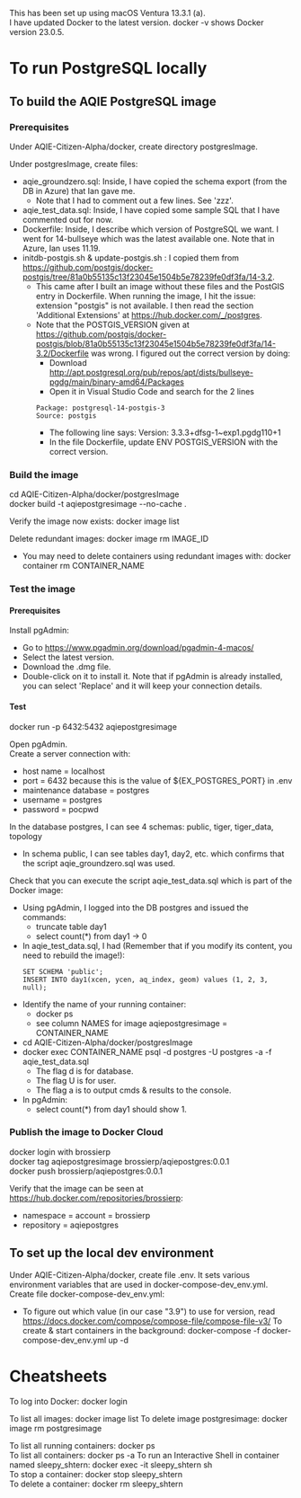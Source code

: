 This has been set up using macOS Ventura 13.3.1 (a).  
I have updated Docker to the latest version. docker -v shows Docker version 23.0.5. 

# To run PostgreSQL locally

## To build the AQIE PostgreSQL image

### Prerequisites
Under AQIE-Citizen-Alpha/docker, create directory postgresImage.

Under postgresImage, create files:
- aqie_groundzero.sql: Inside, I have copied the schema export (from the DB in Azure) that Ian gave me.
    - Note that I had to comment out a few lines. See 'zzz'.
- aqie_test_data.sql: Inside, I have copied some sample SQL that I have commented out for now.
- Dockerfile: Inside, I describe which version of PostgreSQL we want. I went for 14-bullseye which was the latest available one. Note that in Azure, Ian uses 11.19.
- initdb-postgis.sh & update-postgis.sh : I copied them from https://github.com/postgis/docker-postgis/tree/81a0b55135c13f23045e1504b5e78239fe0df3fa/14-3.2.
    - This came after I built an image without these files and the PostGIS entry in Dockerfile. When running the image, I hit the issue: extension "postgis" is not available. I then read the section 'Additional Extensions' at https://hub.docker.com/_/postgres.
    - Note that the POSTGIS_VERSION given at https://github.com/postgis/docker-postgis/blob/81a0b55135c13f23045e1504b5e78239fe0df3fa/14-3.2/Dockerfile was wrong. I figured out the correct version by doing:
        - Download http://apt.postgresql.org/pub/repos/apt/dists/bullseye-pgdg/main/binary-amd64/Packages
        - Open it in Visual Studio Code and search for the 2 lines
      ```
      Package: postgresql-14-postgis-3
      Source: postgis
      ```
        - The following line says: Version: 3.3.3+dfsg-1~exp1.pgdg110+1
        - In the file Dockerfile, update ENV POSTGIS_VERSION with the correct version.

### Build the image
cd AQIE-Citizen-Alpha/docker/postgresImage  
docker build -t aqiepostgresimage --no-cache .

Verify the image now exists: docker image list

Delete redundant images: docker image rm IMAGE_ID
- You may need to delete containers using redundant images with: docker container rm CONTAINER_NAME

### Test the image

#### Prerequisites
Install pgAdmin:
- Go to https://www.pgadmin.org/download/pgadmin-4-macos/
- Select the latest version.
- Download the .dmg file.
- Double-click on it to install it. Note that if pgAdmin is already installed, you can select 'Replace' and it will keep your connection details.

#### Test
docker run -p 6432:5432 aqiepostgresimage

Open pgAdmin.  
Create a server connection with:
- host name = localhost
- port = 6432 because this is the value of ${EX_POSTGRES_PORT} in .env
- maintenance database = postgres
- username = postgres
- password = pocpwd

In the database postgres, I can see 4 schemas: public, tiger, tiger_data, topology
- In schema public, I can see tables day1, day2, etc. which confirms that the script aqie_groundzero.sql was used.

Check that you can execute the script aqie_test_data.sql which is part of the Docker image:
- Using pgAdmin, I logged into the DB postgres and issued the commands:
    - truncate table day1
    - select count(*) from day1 -> 0
- In aqie_test_data.sql, I had (Remember that if you modify its content, you need to rebuild the image!):
  ```
  SET SCHEMA 'public';
  INSERT INTO day1(xcen, ycen, aq_index, geom) values (1, 2, 3, null);
  ```
- Identify the name of your running container:
    - docker ps
    - see column NAMES for image aqiepostgresimage = CONTAINER_NAME
- cd AQIE-Citizen-Alpha/docker/postgresImage
- docker exec CONTAINER_NAME psql -d postgres -U postgres -a -f aqie_test_data.sql
    - The flag d is for database.
    - The flag U is for user.
    - The flag a is to output cmds & results to the console.
- In pgAdmin:
    - select count(*) from day1 should show 1.

### Publish the image to Docker Cloud
docker login with brossierp  
docker tag aqiepostgresimage brossierp/aqiepostgres:0.0.1  
docker push brossierp/aqiepostgres:0.0.1

Verify that the image can be seen at https://hub.docker.com/repositories/brossierp:
- namespace = account = brossierp
- repository = aqiepostgres

## To set up the local dev environment
Under AQIE-Citizen-Alpha/docker, create file .env. It sets various environment variables that are used in docker-compose-dev_env.yml.  
Create file docker-compose-dev_env.yml:
- To figure out which value (in our case "3.9") to use for version, read https://docs.docker.com/compose/compose-file/compose-file-v3/
  To create & start containers in the background: docker-compose -f docker-compose-dev_env.yml up -d

# Cheatsheets
To log into Docker: docker login

To list all images: docker image list
To delete image postgresimage: docker image rm postgresimage

To list all running containers: docker ps  
To list all containers: docker ps -a
To run an Interactive Shell in container named sleepy_shtern: docker exec -it sleepy_shtern sh  
To stop a container: docker stop sleepy_shtern  
To delete a container: docker rm sleepy_shtern